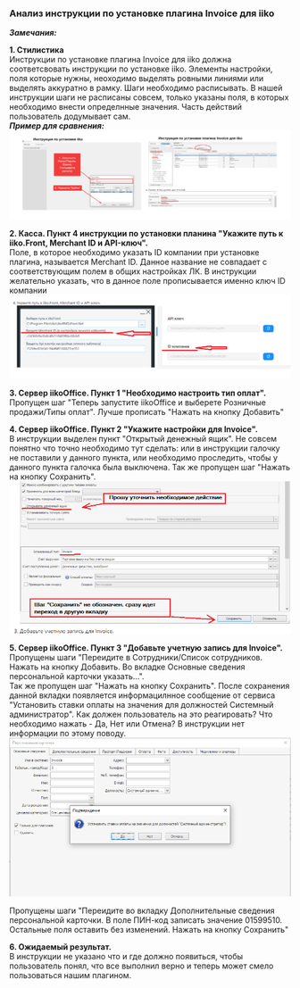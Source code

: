 ### Анализ инструкции по установке плагина Invoice для iiko

***Замечания:*** <br>

**1. Стилистика** <br>
Инструкции по установке плагина Invoice для iiko должна 
соответсвовать инструкции по установке iiko. Элементы настройки, поля 
которые нужны, неоходимо выделять ровными линиями или выделять аккуратно в рамку.
Шаги необходимо расписывать. В нашей инструкции шаги не расписаны совсем, только указаны поля, в которых 
необходимо внести определнные значения. Часть действий пользователь додумывает сам.<br>
***Пример для сравнения:***<br>
![Пример для сравнения](/foto/1.png)<br>

**2. Касса. Пункт 4 инструкции по установки планина "Укажите путь к iiko.Front, Merchant ID и API-ключ".** <br>
Поле, в которое необходимо указать ID компании при установке плагина, называется  Merchant ID. 
Данное название не совпадает с соответствующим полем в общих настройках ЛК. В инструкции 
желательно указать, что в данное поле прописывается именно ключ ID компании<br>
![фото для наглядности](/foto/2.png)<br>

**3. Сервер iikoOffice. Пункт 1 "Необходимо настроить тип оплат".** <br>
Пропущен шаг "Теперь запустите iikoOffice и выберете Розничные продажи/Типы оплат". 
Лучше прописать "Нажать на кнопку Добавить"<br>

**4. Сервер iikoOffice. Пункт 2 "Укажите настройки для Invoice".** <br>
В инструкции выделен пункт "Открытый денежный ящик". Не совсем понятно что точно необходимо 
тут сделать: или в инструкции галочку не поставили у данного пункта, или необходимо проследить,
чтобы у данного пункта галочка была выключена. Так же пропущен шаг "Нажать на кнопку Сохранить".
![фото для наглядности](/foto/3.png)<br>

**5. Сервер iikoOffice. Пункт 3 "Добавьте учетную запись для Invoice".** <br>
Пропущены шаги "Переидите в Сотрудники/Список сотрудников. Нажать на кнопку Добавить. 
Во вкладке Основные сведения персональной карточки указать...".  
Так же пропущен шаг "Нажать на кнопку Сохранить". 
После сохранения данной вкладки появляется информацилнное сообщение от сервиса 
"Установить ставки оплаты на значения для должностей Системный администратор". Как должен 
пользователь на это реагировать? Что необходимо нажать - Да, Нет или Отмена? 
В инструкции нет информации по этому поводу. <br>
![фото для наглядности](/foto/4.png)<br>

Пропущены шаги "Переидите во вкладку Дополнительные
сведения персональной карточки. В поле ПИН-код записать значение 01599510. Остальные поля оставить без
изменений. Нажать на кнопку Сохранить"<br>

**6. Ожидаемый результат.** <br>
В инструкции не указано что и где должно появиться, чтобы пользователь понял, что все выполнил верно и 
теперь может смело пользоваться нашим плагином.
